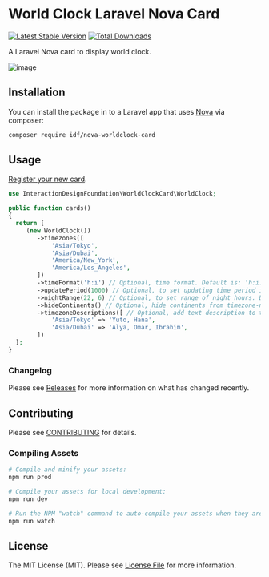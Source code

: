 # World Clock Laravel Nova Card

[![Latest Stable Version](https://poser.pugx.org/idf/nova-worldclock-card/v/stable)](https://packagist.org/packages/idf/nova-worldclock-card)
[![Total Downloads](https://poser.pugx.org/idf/nova-worldclock-card/downloads)](https://packagist.org/packages/idf/nova-worldclock-card)

A Laravel Nova card to display world clock.

![image](https://user-images.githubusercontent.com/5278175/69902036-267f7500-139a-11ea-834b-cd9f34f47b6f.png)

## Installation

You can install the package in to a Laravel app that uses [Nova](https://nova.laravel.com) via composer:

```bash
composer require idf/nova-worldclock-card
```

## Usage

[Register your new card](https://nova.laravel.com/docs/2.0/customization/cards.html#registering-cards).

```php
use InteractionDesignFoundation\WorldClockCard\WorldClock;

public function cards()
{
  return [
     (new WorldClock())
        ->timezones([
            'Asia/Tokyo',
            'Asia/Dubai',
            'America/New_York',
            'America/Los_Angeles',
        ])
        ->timeFormat('h:i') // Optional, time format. Default is: 'h:i:s'
        ->updatePeriod(1000) // Optional, to set updating time period in millisecond. Default is 1000 ms (1sec)
        ->nightRange(22, 6) // Optional, to set range of night hours. Default is [19; 6).
        ->hideContinents() // Optional, hide continents from timezone-names.
        ->timezoneDescriptions([ // Optional, add text description to timezones.
            'Asia/Tokyo' => 'Yuto, Hana', 
            'Asia/Dubai' => 'Alya, Omar, Ibrahim', 
        ])
  ];
}
```

### Changelog

Please see [Releases](https://github.com/InteractionDesignFoundation/nova-worldclock-card/releases) for more information on what has changed recently.

## Contributing

Please see [CONTRIBUTING](CONTRIBUTING.md) for details.

### Compiling Assets

```bash
# Compile and minify your assets:
npm run prod

# Compile your assets for local development:
npm run dev

# Run the NPM "watch" command to auto-compile your assets when they are changed:
npm run watch
```

## License

The MIT License (MIT). Please see [License File](LICENSE) for more information.
